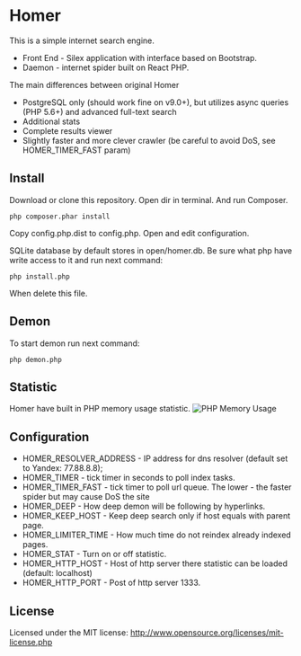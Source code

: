 Homer
=====
This is a simple internet search engine.
* Front End - Silex application with interface based on Bootstrap.
* Daemon - internet spider built on React PHP.

The main differences between original Homer
* PostgreSQL only (should work fine on v9.0+), but utilizes async queries (PHP 5.6+) and advanced full-text search
* Additional stats
* Complete results viewer
* Slightly faster and more clever crawler (be careful to avoid DoS, see HOMER_TIMER_FAST param) 



Install
-------
Download or clone this repository. Open dir in terminal. And run Composer.
```
php composer.phar install
```
Copy config.php.dist to config.php. Open and edit configuration.

SQLite database by default stores in open/homer.db.
Be sure what php have write access to it and run next command:
```
php install.php
```
When delete this file.

Demon
-----
To start demon run next command:
```
php demon.php
```

Statistic
---------
Homer have built in PHP memory usage statistic.
![PHP Memory Usage](http://f.cl.ly/items/1v262P2C2A02393F3x3r/%D0%A1%D0%BD%D0%B8%D0%BC%D0%BE%D0%BA%20%D1%8D%D0%BA%D1%80%D0%B0%D0%BD%D0%B0%202013-07-06%20%D0%B2%2014.38.26.png)

Configuration
-------------
* HOMER_RESOLVER_ADDRESS - IP address for dns resolver (default set to Yandex: 77.88.8.8);
* HOMER_TIMER - tick timer in seconds to poll index tasks.
* HOMER_TIMER_FAST - tick timer to poll url queue. The lower - the faster spider but may cause DoS the site
* HOMER_DEEP - How deep demon will be following by hyperlinks.
* HOMER_KEEP_HOST - Keep deep search only if host equals with parent page.
* HOMER_LIMITER_TIME - How much time do not reindex already indexed pages.
* HOMER_STAT - Turn on or off statistic.
* HOMER_HTTP_HOST - Host of http server there statistic can be loaded (default: localhost)
* HOMER_HTTP_PORT - Post of http server 1333.

License
-------
Licensed under the MIT license: http://www.opensource.org/licenses/mit-license.php